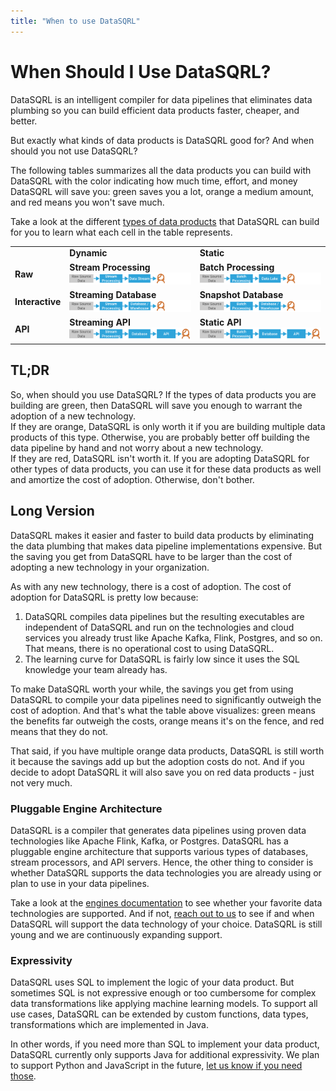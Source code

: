 ```yaml
---
title: "When to use DataSQRL"
---
```


# When Should I Use DataSQRL?

DataSQRL is an intelligent compiler for data pipelines that eliminates data plumbing so you
can build efficient data products faster, cheaper, and better.

But exactly what kinds of data products is DataSQRL good for? And when should you not use DataSQRL?

The following tables summarizes all the data products you can build with DataSQRL with the color indicating how much time, effort, and money DataSQRL will save you: green saves you a lot, orange a medium amount, and red means you won't save much.

Take a look at the different [types of data products](/docs/reference/concepts/data-product#types) that DataSQRL can build for you to learn what each cell in the table represents.

<table>
    <tr>
        <td></td>
        <td><strong>Dynamic</strong></td>
        <td><strong>Static</strong></td>
    </tr>
    <tr>
        <td><strong>Raw</strong></td>
        <td className="bg_warning text--center" ><strong>Stream Processing</strong><br />
            <img src="/img/reference/dpTypes1.svg" alt="Streaming Processing Architecture" width="500"/></td>
        <td className="bg_alert  text--center"><strong>Batch Processing</strong><br />
        <img src="/img/reference/dpTypes4.svg" alt="Batch Processing Architecture" width="500"/> </td>
    </tr>
    <tr>
        <td><strong>Interactive</strong></td>
        <td className="bg_success text--center"><strong>Streaming Database</strong><br />
            <img src="/img/reference/dpTypes2.svg" alt="Streaming Database Architecture" width="500"/></td>
        <td className="bg_warning text--center"><strong>Snapshot Database</strong><br />
            <img src="/img/reference/dpTypes5.svg" alt="Snapshot Database Architecture" width="500"/></td>
    </tr>
    <tr>
        <td><strong>API</strong></td>
        <td className="bg_success text--center"><strong>Streaming API</strong><br />
            <img src="/img/reference/dpTypes3.svg" alt="Streaming API Architecture" width="500"/></td>
        <td className="bg_success text--center"><strong>Static API</strong><br />
            <img src="/img/reference/dpTypes6.svg" alt="Static API Architecture" width="500"/></td>
    </tr>
</table>

## TL;DR

So, when should you use DataSQRL? If the types of data products you are building are green, then DataSQRL will save you enough to warrant the adoption of a new technology. <br />
If they are orange, DataSQRL is only worth it if you are building multiple data products of this type. Otherwise, you are probably better off building the data pipeline by hand and not worry about a new technology.  <br />
If they are red, DataSQRL isn't worth it. If you are adopting DataSQRL for other types of data products, you can use it for these data products as well and amortize the cost of adoption. Otherwise, don't bother.

## Long Version

DataSQRL makes it easier and faster to build data products by eliminating the data plumbing that makes data pipeline implementations expensive. But the saving you get from DataSQRL have to be larger than the cost of adopting a new technology in your organization.

As with any new technology, there is a cost of adoption. The cost of adoption for DataSQRL is pretty low because:

1. DataSQRL compiles data pipelines but the resulting executables are independent of DataSQRL and run on the technologies and cloud services you already trust like Apache Kafka, Flink, Postgres, and so on. That means, there is no operational cost to using DataSQRL.
2. The learning curve for DataSQRL is fairly low since it uses the SQL knowledge your team already has.

To make DataSQRL worth your while, the savings you get from using DataSQRL to compile your data pipelines need to significantly outweigh the cost of adoption. And that's what the table above visualizes: green means the benefits far outweigh the costs, orange means it's on the fence, and red means that they do not.

That said, if you have multiple orange data products, DataSQRL is still worth it because the savings add up but the adoption costs do not. And if you decide to adopt DataSQRL it will also save you on red data products - just not very much.

### Pluggable Engine Architecture

DataSQRL is a compiler that generates data pipelines using proven data technologies like Apache Flink, Kafka, or Postgres. DataSQRL has a pluggable engine architecture that supports various types of databases, stream processors, and API servers. Hence, the other thing to consider is whether DataSQRL supports the data technologies you are already using or plan to use in your data pipelines.

Take a look at the [engines documentation](/docs/reference/operations/engines/overview) to see whether your favorite data technologies are supported. And if not, [reach out to us](/contact) to see if and when DataSQRL will support the data technology of your choice. DataSQRL is still young and we are continuously expanding support.

### Expressivity

DataSQRL uses SQL to implement the logic of your data product. But sometimes SQL is not expressive enough or too cumbersome for complex data transformations like applying machine learning models. To support all use cases, DataSQRL can be extended by custom functions, data types, transformations which are implemented in Java.

In other words, if you need more than SQL to implement your data product, DataSQRL currently only supports Java for additional expressivity. We plan to support Python and JavaScript in the future, [let us know if you need those](/contact).